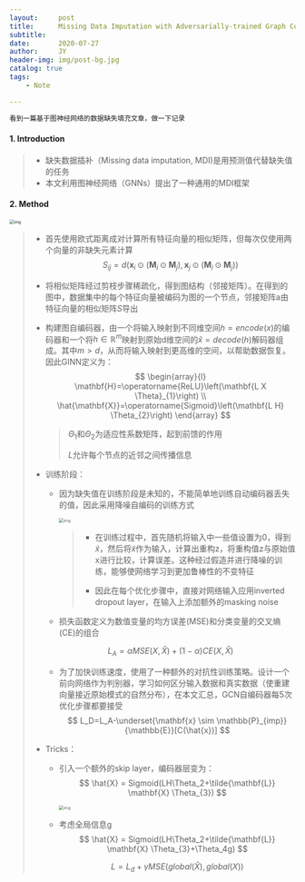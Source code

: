 ```yaml
---
layout:     post
title:      Missing Data Imputation with Adversarially-trained Graph Convolutional Networks
subtitle:   
date:       2020-07-27
author:     JY
header-img: img/post-bg.jpg
catalog: true
tags:
    - Note

---
```


```markdown
看到一篇基于图神经网络的数据缺失填充文章，做一下记录
```



#### 1. Introduction

> - 缺失数据插补（Missing data imputation, MDI)是用预测值代替缺失值的任务
> - 本文利用图神经网络（GNNs）提出了一种通用的MDI框架



#### 2. Method

<img src="https://github.com/ZJU-CVs/zju-cvs.github.io/raw/master/img/notes/11.png" alt="img" style="zoom:50%;" />

> - 首先使用欧式距离成对计算所有特征向量的相似矩阵，但每次仅使用两个向量的非缺失元素计算
>   $$
>   S_{i j}=d\left(\mathbf{x}_{i} \odot\left(\mathbf{M}_{i} \odot \mathbf{M}_{j}\right), \mathbf{x}_{j} \odot\left(\mathbf{M}_{i} \odot \mathbf{M}_{j}\right)\right)
>   $$
>
> - 将相似矩阵经过剪枝步骤稀疏化，得到图结构（邻接矩阵）。在得到的图中，数据集中的每个特征向量被编码为图的一个节点，邻接矩阵a由特征向量的相似矩阵$S$导出
>
> - 构建图自编码器，由一个将输入映射到不同维空间$h=encode(x)$的编码器和一个将$h\in \mathbb{R}^m$映射到原始d维空间的$\hat{x}=decode(h)$解码器组成。其中$m>d$，从而将输入映射到更高维的空间，以帮助数据恢复。因此GINN定义为：
>   $$
>   \begin{array}{l}
>   \mathbf{H}=\operatorname{ReLU}\left(\mathbf{L X \Theta}_{1}\right) \\
>   \hat{\mathbf{X}}=\operatorname{Sigmoid}\left(\mathbf{L H} \Theta_{2}\right)
>   \end{array}
>   $$
>
>   > $\Theta_1$和$\Theta_2$为适应性系数矩阵，起到前馈的作用
>   >
>   > $L$允许每个节点的近邻之间传播信息
>
> - 训练阶段：
>
>   - 因为缺失值在训练阶段是未知的，不能简单地训练自动编码器丢失的值，因此采用降噪自编码的训练方式
>
>     <img src="https://github.com/ZJU-CVs/zju-cvs.github.io/raw/master/img/notes/13.png" alt="img" style="zoom:50%;" />
>
>     > - 在训练过程中，首先随机将输入中一些值设置为0，得到$\tilde{x}$，然后将$\tilde{x}$作为输入，计算出重构z，将重构值z与原始值x进行比较，计算误差。这种经过假造并进行降噪的训练，能够使网络学习到更加鲁棒性的不变特征
>     >
>     > - 因此在每个优化步骤中，直接对网络输入应用inverted dropout layer，在输入上添加额外的masking noise
>
>   - 损失函数定义为数值变量的均方误差(MSE)和分类变量的交叉熵(CE)的组合
>
>   $$
>   L_A=\alpha MSE(X,\hat{X})+(1-\alpha)CE(X,\hat{X})
>   $$
>
>   - 为了加快训练速度，使用了一种额外的对抗性训练策略。设计一个前向网络作为判别器，学习如何区分输入数据和真实数据（使重建向量接近原始模式的自然分布），在本文汇总，GCN自编码器每5次优化步骤都要接受
>     $$
>     L_D=L_A-\underset{\mathbf{x} \sim \mathbb{P}_{imp}}{\mathbb{E}}[C(\hat{x})]
>     $$
>
> - Tricks：
>
>   - 引入一个额外的skip layer，编码器层变为：
>     $$
>     \hat{X} = Sigmoid(LH\Theta_2+\tilde{\mathbf{L}} \mathbf{X} \Theta_{3})
>     $$
>     
>
>     <img src="https://github.com/ZJU-CVs/zju-cvs.github.io/raw/master/img/notes/12.png" alt="img" style="zoom:50%;" />
>
>   - 考虑全局信息g
>     $$
>     \hat{X} = Sigmoid(LH\Theta_2+\tilde{\mathbf{L}} \mathbf{X} \Theta_{3}+\Theta_4g)
>     $$
>
>     $$
>     L=L_d+\gamma MSE(global(\hat{X}),global(X))
>     $$
>
>     



